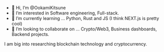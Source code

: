 - 👋 Hi, I’m @OokamiKitsune
- 👀 I’m interested in Software engineering, Full-stack.
- 🌱 I’m currently learning ... Python, Rust and JS (I think NEXT.js is pretty cool)
- 💞️ I’m looking to collaborate on ... Crypto/Web3, Business dashboards, Backend projects.

I am big into researching blockchain technology and cryptocurrency. 

<!---
OokamiKitsune/OokamiKitsune is a ✨ special ✨ repository because its `README.md` (this file) appears on your GitHub profile.
You can click the Preview link to take a look at your changes.
--->
